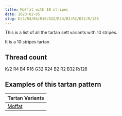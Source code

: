 ```yaml
---
title: Moffat with 10 stripes
date: 2023-02-05
slug: K/2/R4/B4/R16/G32/R24/B2/R2/B32/R/128
---
```

This is a list of all the tartan sett variants with 10 stripes.

It is a 10 stripes tartan.


## Thread count
K/2 R4 B4 R16 G32 R24 B2 R2 B32 R/128

## Examples of this tartan pattern

| Tartan Variants |
|---------------|
| [Moffat](/variants/k/2/r4/b4/r16/g32/r24/b2/r2/b32/r/128-b304080-g008000-k000000-rc00000)||
